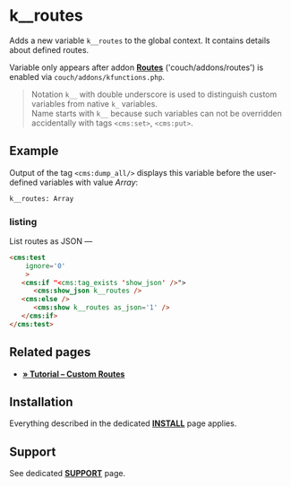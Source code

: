 # k__routes

Adds a new variable `k__routes` to the global context. It contains details about defined routes.

Variable only appears after addon [**Routes**](#related-pages) ('couch/addons/routes') is enabled via `couch/addons/kfunctions.php`.

> Notation `k__` with double underscore is used to distinguish custom variables from native `k_` variables.<br>
> Name starts with `k__` because such variables can not be overridden accidentally with tags `<cms:set>`, `<cms:put>`.

## Example

Output of the tag `<cms:dump_all/>` displays this variable before the user-defined variables with value *Array*:
```txt
k__routes: Array
```

### listing

List routes as JSON &mdash;

```html
<cms:test
    ignore='0'
    >
   <cms:if "<cms:tag_exists 'show_json' />">
      <cms:show_json k__routes />
   <cms:else />
      <cms:show k__routes as_json='1' />
   </cms:if>
</cms:test>
```
<!--

### result

```json
```

## Usage

-->

## Related pages

* [**&raquo; Tutorial – Custom Routes**](https://github.com/trendoman/Midware/tree/main/tutorials/Custom-Routes)

## Installation

Everything described in the dedicated [**INSTALL**](/INSTALL.md) page applies.

## Support

See dedicated [**SUPPORT**](/SUPPORT.md) page.
